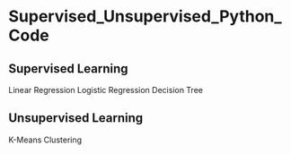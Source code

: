 # Supervised_Unsupervised_Python_Code

## Supervised Learning 
Linear Regression 
Logistic Regression 
Decision Tree 

## Unsupervised Learning 
K-Means Clustering
